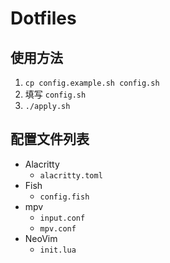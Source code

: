 # Dotfiles

## 使用方法

1. `cp config.example.sh config.sh`
2. 填写 `config.sh`
3. `./apply.sh`

## 配置文件列表

- Alacritty
    - `alacritty.toml`
- Fish
    - `config.fish`
- mpv
    - `input.conf`
    - `mpv.conf`
- NeoVim
    - `init.lua`
